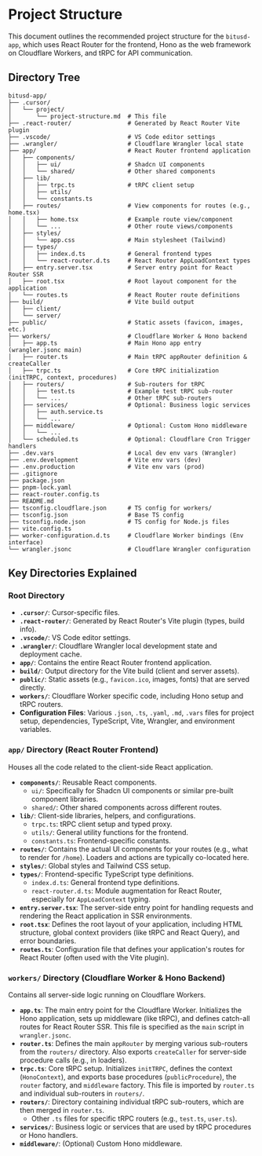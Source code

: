 # Project Structure

This document outlines the recommended project structure for the `bitusd-app`, which uses React Router for the frontend, Hono as the web framework on Cloudflare Workers, and tRPC for API communication.

## Directory Tree

```
bitusd-app/
├── .cursor/
│   └── project/
│       └── project-structure.md  # This file
├── .react-router/                # Generated by React Router Vite plugin
├── .vscode/                      # VS Code editor settings
├── .wrangler/                    # Cloudflare Wrangler local state
├── app/                          # React Router frontend application
│   ├── components/
│   │   ├── ui/                   # Shadcn UI components
│   │   └── shared/               # Other shared components
│   ├── lib/
│   │   ├── trpc.ts               # tRPC client setup
│   │   ├── utils/
│   │   └── constants.ts
│   ├── routes/                   # View components for routes (e.g., home.tsx)
│   │   ├── home.tsx              # Example route view/component
│   │   └── ...                   # Other route views/components
│   ├── styles/
│   │   └── app.css               # Main stylesheet (Tailwind)
│   ├── types/
│   │   ├── index.d.ts            # General frontend types
│   │   └── react-router.d.ts     # React Router AppLoadContext types
│   ├── entry.server.tsx          # Server entry point for React Router SSR
│   ├── root.tsx                  # Root layout component for the application
│   └── routes.ts                 # React Router route definitions
├── build/                        # Vite build output
│   ├── client/
│   └── server/
├── public/                       # Static assets (favicon, images, etc.)
├── workers/                      # Cloudflare Worker & Hono backend
│   ├── app.ts                    # Main Hono app entry (wrangler.jsonc main)
│   ├── router.ts                 # Main tRPC appRouter definition & createCaller
│   ├── trpc.ts                   # Core tRPC initialization (initTRPC, context, procedures)
│   ├── routers/                  # Sub-routers for tRPC
│   │   ├── test.ts               # Example test tRPC sub-router
│   │   └── ...                   # Other tRPC sub-routers
│   ├── services/                 # Optional: Business logic services
│   │   ├── auth.service.ts
│   │   └── ...
│   ├── middleware/               # Optional: Custom Hono middleware
│   │   └── ...
│   └── scheduled.ts              # Optional: Cloudflare Cron Trigger handlers
├── .dev.vars                     # Local dev env vars (Wrangler)
├── .env.development              # Vite env vars (dev)
├── .env.production               # Vite env vars (prod)
├── .gitignore
├── package.json
├── pnpm-lock.yaml
├── react-router.config.ts
├── README.md
├── tsconfig.cloudflare.json      # TS config for workers/
├── tsconfig.json                 # Base TS config
├── tsconfig.node.json            # TS config for Node.js files
├── vite.config.ts
├── worker-configuration.d.ts     # Cloudflare Worker bindings (Env interface)
└── wrangler.jsonc                # Cloudflare Wrangler configuration
```

## Key Directories Explained

### Root Directory

- **`.cursor/`**: Cursor-specific files.
- **`.react-router/`**: Generated by React Router's Vite plugin (types, build info).
- **`.vscode/`**: VS Code editor settings.
- **`.wrangler/`**: Cloudflare Wrangler local development state and deployment cache.
- **`app/`**: Contains the entire React Router frontend application.
- **`build/`**: Output directory for the Vite build (client and server assets).
- **`public/`**: Static assets (e.g., `favicon.ico`, images, fonts) that are served directly.
- **`workers/`**: Cloudflare Worker specific code, including Hono setup and tRPC routers.
- **Configuration Files**: Various `.json`, `.ts`, `.yaml`, `.md`, `.vars` files for project setup, dependencies, TypeScript, Vite, Wrangler, and environment variables.

### `app/` Directory (React Router Frontend)

Houses all the code related to the client-side React application.

- **`components/`**: Reusable React components.
  - `ui/`: Specifically for Shadcn UI components or similar pre-built component libraries.
  - `shared/`: Other shared components across different routes.
- **`lib/`**: Client-side libraries, helpers, and configurations.
  - `trpc.ts`: tRPC client setup and typed proxy.
  - `utils/`: General utility functions for the frontend.
  - `constants.ts`: Frontend-specific constants.
- **`routes/`**: Contains the actual UI components for your routes (e.g., what to render for `/home`). Loaders and actions are typically co-located here.
- **`styles/`**: Global styles and Tailwind CSS setup.
- **`types/`**: Frontend-specific TypeScript type definitions.
  - `index.d.ts`: General frontend type definitions.
  - `react-router.d.ts`: Module augmentation for React Router, especially for `AppLoadContext` typing.
- **`entry.server.tsx`**: The server-side entry point for handling requests and rendering the React application in SSR environments.
- **`root.tsx`**: Defines the root layout of your application, including HTML structure, global context providers (like tRPC and React Query), and error boundaries.
- **`routes.ts`**: Configuration file that defines your application's routes for React Router (often used with the Vite plugin).

### `workers/` Directory (Cloudflare Worker & Hono Backend)

Contains all server-side logic running on Cloudflare Workers.

- **`app.ts`**: The main entry point for the Cloudflare Worker. Initializes the Hono application, sets up middleware (like tRPC), and defines catch-all routes for React Router SSR. This file is specified as the `main` script in `wrangler.jsonc`.
- **`router.ts`**: Defines the main `appRouter` by merging various sub-routers from the `routers/` directory. Also exports `createCaller` for server-side procedure calls (e.g., in loaders).
- **`trpc.ts`**: Core tRPC setup. Initializes `initTRPC`, defines the context (`HonoContext`), and exports base procedures (`publicProcedure`), the `router` factory, and `middleware` factory. This file is imported by `router.ts` and individual sub-routers in `routers/`.
- **`routers/`**: Directory containing individual tRPC sub-routers, which are then merged in `router.ts`.
  - Other `.ts` files for specific tRPC routers (e.g., `test.ts`, `user.ts`).
- **`services/`**: Business logic or services that are used by tRPC procedures or Hono handlers.
- **`middleware/`**: (Optional) Custom Hono middleware.
